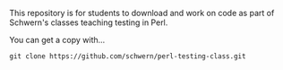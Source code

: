 This repository is for students to download and work on code as part of Schwern's classes teaching testing in Perl.

You can get a copy with...

    git clone https://github.com/schwern/perl-testing-class.git
